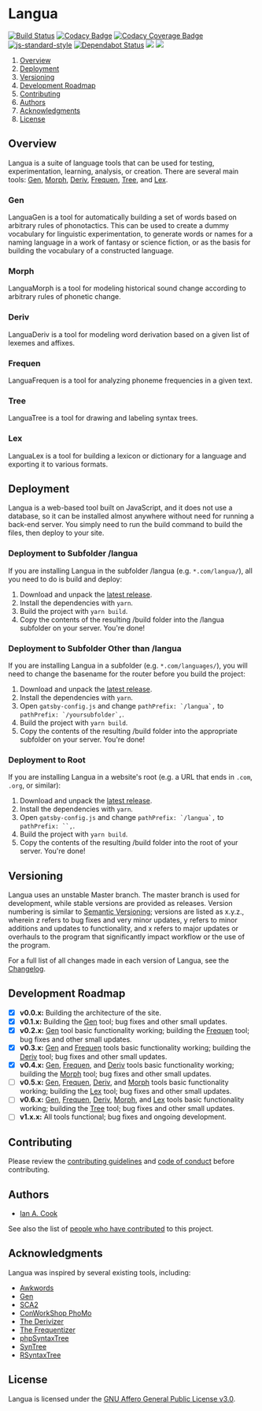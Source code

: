 # Langua

[![Build Status](https://travis-ci.com/Susurrus-LLC/langua.svg?branch=master)](https://travis-ci.com/Susurrus-LLC/langua)
[![Codacy Badge](https://app.codacy.com/project/badge/Grade/41a3616c2dfa484da0e2eb52d47ee444)](https://www.codacy.com/gh/Susurrus-LLC/langua/dashboard?utm_source=github.com&amp;utm_medium=referral&amp;utm_content=Susurrus-LLC/langua&amp;utm_campaign=Badge_Grade)
[![Codacy Coverage Badge](https://api.codacy.com/project/badge/Coverage/41a3616c2dfa484da0e2eb52d47ee444)](https://www.codacy.com/app/Langua/langua?utm_source=github.com&utm_medium=referral&utm_content=Susurrus-LLC/langua&utm_campaign=Badge_Coverage)
[![js-standard-style](https://img.shields.io/badge/code%20style-standard-brightgreen.svg)](http://standardjs.com)
[![Dependabot Status](https://api.dependabot.com/badges/status?host=github&repo=Susurrus-LLC/langua)](https://dependabot.com)
[![](https://img.shields.io/github/release/Susurrus-LLC/langua.svg)](https://github.com/Susurrus-LLC/langua/releases)
[![](https://img.shields.io/github/license/Susurrus-LLC/langua.svg)](https://github.com/Susurrus-LLC/langua/blob/master/LICENSE)

1. [Overview](#overview)
1. [Deployment](#deployment)
1. [Versioning](#versioning)
1. [Development Roadmap](#development-roadmap)
1. [Contributing](#contributing)
1. [Authors](#authors)
1. [Acknowledgments](#acknowledgments)
1. [License](#license)

## Overview

Langua is a suite of language tools that can be used for testing, experimentation, learning, analysis, or creation. There are several main tools: [Gen](#gen), [Morph](#morph), [Deriv](#deriv), [Frequen](#frequen), [Tree](#tree), and [Lex](#lex).

### Gen

LanguaGen is a tool for automatically building a set of words based on arbitrary rules of phonotactics. This can be used to create a dummy vocabulary for linguistic experimentation, to generate words or names for a naming language in a work of fantasy or science fiction, or as the basis for building the vocabulary of a constructed language.

### Morph

LanguaMorph is a tool for modeling historical sound change according to arbitrary rules of phonetic change.

### Deriv

LanguaDeriv is a tool for modeling word derivation based on a given list of lexemes and affixes.

### Frequen

LanguaFrequen is a tool for analyzing phoneme frequencies in a given text.

### Tree

LanguaTree is a tool for drawing and labeling syntax trees.

### Lex

LanguaLex is a tool for building a lexicon or dictionary for a language and exporting it to various formats.

## Deployment

Langua is a web-based tool built on JavaScript, and it does not use a database, so it can be installed almost anywhere without need for running a back-end server. You simply need to run the build command to build the files, then deploy to your site.

### Deployment to Subfolder /langua

If you are installing Langua in the subfolder /langua (e.g. `*.com/langua/`), all you need to do is build and deploy:

1. Download and unpack the [latest release](../../releases/latest).
1. Install the dependencies with `yarn`.
1. Build the project with `yarn build`.
1. Copy the contents of the resulting /build folder into the /langua subfolder on your server. You're done!

### Deployment to Subfolder Other than /langua

If you are installing Langua in a subfolder (e.g. `*.com/languages/`), you will need to change the basename for the router before you build the project:

1. Download and unpack the [latest release](../../releases/latest).
1. Install the dependencies with `yarn`.
1. Open `gatsby-config.js` and change ``pathPrefix: `/langua`,`` to ``pathPrefix: `/yoursubfolder`,``.
1. Build the project with `yarn build`.
1. Copy the contents of the resulting /build folder into the appropriate subfolder on your server. You're done!

### Deployment to Root

If you are installing Langua in a website's root (e.g. a URL that ends in `.com`, `.org`, or similar):

1. Download and unpack the [latest release](../../releases/latest).
1. Install the dependencies with `yarn`.
1. Open `gatsby-config.js` and change ``pathPrefix: `/langua`,`` to ```pathPrefix: ``,```.
1. Build the project with `yarn build`.
1. Copy the contents of the resulting /build folder into the root of your server. You're done!

## Versioning

Langua uses an unstable Master branch. The master branch is used for development, while stable versions are provided as releases. Version numbering is similar to [Semantic Versioning](http://semver.org/); versions are listed as x.y.z., wherein z refers to bug fixes and very minor updates, y refers to minor additions and updates to functionality, and x refers to major updates or overhauls to the program that significantly impact workflow or the use of the program.

For a full list of all changes made in each version of Langua, see the [Changelog](./CHANGELOG.md).

## Development Roadmap

- [x] **v0.0.x:** Building the architecture of the site.
- [x] **v0.1.x:** Building the [Gen](#gen) tool; bug fixes and other small updates.
- [x] **v0.2.x:** [Gen](#gen) tool basic functionality working; building the [Frequen](#frequen) tool; bug fixes and other small updates.
- [x] **v0.3.x:** [Gen](#gen) and [Frequen](#frequen) tools basic functionality working; building the [Deriv](#deriv) tool; bug fixes and other small updates.
- [x] **v0.4.x:** [Gen](#gen), [Frequen](#frequen), and [Deriv](#deriv) tools basic functionality working; building the [Morph](#morph) tool; bug fixes and other small updates.
- [ ] **v0.5.x:** [Gen](#gen), [Frequen](#frequen), [Deriv](#deriv), and [Morph](#morph) tools basic functionality working; building the [Lex](#lex) tool; bug fixes and other small updates.
- [ ] **v0.6.x:** [Gen](#gen), [Frequen](#frequen), [Deriv](#deriv), [Morph](#morph), and [Lex](#lex) tools basic functionality working; building the [Tree](#tree) tool; bug fixes and other small updates.
- [ ] **v1.x.x:** All tools functional; bug fixes and ongoing development.

## Contributing

Please review the [contributing guidelines](./CONTRIBUTING.md) and [code of conduct](./CODE_OF_CONDUCT.md) before contributing.

## Authors

- [Ian A. Cook](https://github.com/nai888)

See also the list of [people who have contributed](../../graphs/contributors) to this project.

## Acknowledgments

Langua was inspired by several existing tools, including:

- [Awkwords](http://akana.conlang.org/tools/awkwords/)
- [Gen](http://www.zompist.com/gen.html)
- [SCA2](http://www.zompist.com/sca2.html)
- [ConWorkShop PhoMo](http://conworkshop.info/phomo.php)
- [The Derivizer](http://akana.conlang.org/tools/derivizer.html)
- [The Frequentizer](http://akana.conlang.org/tools/frequentizer.html)
- [phpSyntaxTree](http://ironcreek.net/phpsyntaxtree/)
- [SynTree](http://mshang.ca/syntree/)
- [RSyntaxTree](https://www.yohasebe.com/rsyntaxtree/)

## License

Langua is licensed under the [GNU Affero General Public License v3.0](https://choosealicense.com/licenses/agpl-3.0/).
